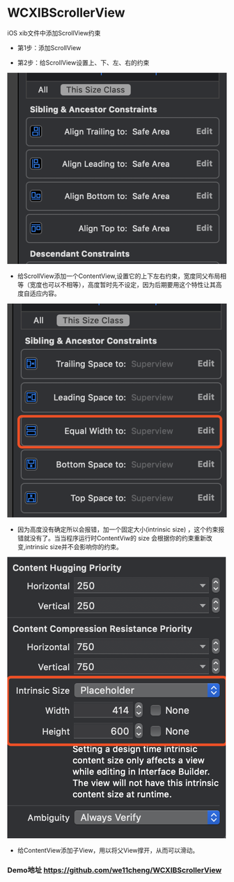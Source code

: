 # WCXIBScrollerView
iOS xib文件中添加ScrollView约束

- 第1步：添加ScrollView

- 第2步：给ScrollView设置上、下、左、右的约束

![](https://raw.githubusercontent.com/we11cheng/picBed/master/20190824113814.png)

- 给ScrollView添加一个ContentView,设置它的上下左右约束，宽度同父布局相等（宽度也可以不相等），高度暂时先不设定，因为后期要用这个特性让其高度自适应内容。

![](https://raw.githubusercontent.com/we11cheng/picBed/master/20190824114718.png)

- 因为高度没有确定所以会报错，加一个固定大小(intrinsic size) ，这个约束报错就没有了。当当程序运行时ContentViw的 size 会根据你的约束重新改变,intrinsic size并不会影响你的约束。

![](https://raw.githubusercontent.com/we11cheng/picBed/master/20190824114821.png)

- 给ContentView添加子View，用以将父View撑开，从而可以滑动。

### Demo地址 <https://github.com/we11cheng/WCXIBScrollerView>
